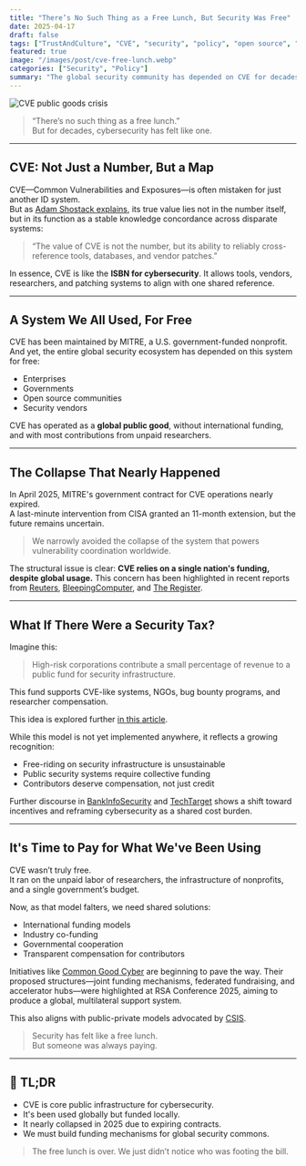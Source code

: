 ```yaml
---
title: "There’s No Such Thing as a Free Lunch, But Security Was Free"
date: 2025-04-17
draft: false
tags: ["TrustAndCulture", "CVE", "security", "policy", "open source", "public goods"]
featured: true
image: "/images/post/cve-free-lunch.webp"
categories: ["Security", "Policy"]
summary: "The global security community has depended on CVE for decades without ever paying a dime. As the system nears collapse, it's time to ask who should bear the cost of public cybersecurity infrastructure."
---
```


![CVE public goods crisis](/images/post/cve-free-lunch.webp)

> “There’s no such thing as a free lunch.”  
> But for decades, cybersecurity has felt like one.

---

## CVE: Not Just a Number, But a Map

CVE—Common Vulnerabilities and Exposures—is often mistaken for just another ID system.  
But as [Adam Shostack explains](https://shostack.org/blog/thoughts-on-cve/), its true value lies not in the number itself, but in its function as a stable knowledge concordance across disparate systems:

> “The value of CVE is not the number, but its ability to reliably cross-reference tools, databases, and vendor patches.”

In essence, CVE is like the **ISBN for cybersecurity**. It allows tools, vendors, researchers, and patching systems to align with one shared reference.

---

## A System We All Used, For Free

CVE has been maintained by MITRE, a U.S. government-funded nonprofit.  
And yet, the entire global security ecosystem has depended on this system for free:

- Enterprises
- Governments
- Open source communities
- Security vendors

CVE has operated as a **global public good**, without international funding, and with most contributions from unpaid researchers.

---

## The Collapse That Nearly Happened

In April 2025, MITRE's government contract for CVE operations nearly expired.  
A last-minute intervention from CISA granted an 11-month extension, but the future remains uncertain.

> We narrowly avoided the collapse of the system that powers vulnerability coordination worldwide.

The structural issue is clear: **CVE relies on a single nation's funding, despite global usage.** This concern has been highlighted in recent reports from [Reuters](https://www.reuters.com/technology/us-funding-running-out-critical-cyber-vulnerability-database-manager-says-2025-04-15/), [BleepingComputer](https://www.bleepingcomputer.com/news/security/cisa-extends-funding-to-ensure-no-lapse-in-critical-cve-services/), and [The Register](https://www.theregister.com/2025/04/16/cve_program_funding_save/).

---

## What If There Were a Security Tax?

Imagine this:

> High-risk corporations contribute a small percentage of revenue to a public fund for security infrastructure.

This fund supports CVE-like systems, NGOs, bug bounty programs, and researcher compensation.

This idea is explored further [in this article](https://windshock.github.io/en/post/2023-04-18-strengthening-cybersecurity-through-government-ngos-and-bug-bounty-programs/).

While this model is not yet implemented anywhere, it reflects a growing recognition:

- Free-riding on security infrastructure is unsustainable
- Public security systems require collective funding
- Contributors deserve compensation, not just credit

Further discourse in [BankInfoSecurity](https://www.bankinfosecurity.com/white-house-advisory-team-backs-cybersecurity-tax-incentives-a-24558) and [TechTarget](https://www.techtarget.com/searchitchannel/post/Framing-cybersecurity-as-a-tax-on-businesses) shows a shift toward incentives and reframing cybersecurity as a shared cost burden.

---

## It's Time to Pay for What We've Been Using

CVE wasn’t truly free.  
It ran on the unpaid labor of researchers, the infrastructure of nonprofits, and a single government’s budget.

Now, as that model falters, we need shared solutions:

- International funding models
- Industry co-funding
- Governmental cooperation
- Transparent compensation for contributors

Initiatives like [Common Good Cyber](https://www.darkreading.com/vulnerabilities-threats/funding-the-organizations-that-secure-the-internet) are beginning to pave the way. Their proposed structures—joint funding mechanisms, federated fundraising, and accelerator hubs—were highlighted at RSA Conference 2025, aiming to produce a global, multilateral support system.

This also aligns with public-private models advocated by [CSIS](https://www.csis.org/analysis/shared-responsibility-public-private-cooperation-cybersecurity).

> Security has felt like a free lunch.  
> But someone was always paying.

---

## 📌 TL;DR

- CVE is core public infrastructure for cybersecurity.
- It's been used globally but funded locally.
- It nearly collapsed in 2025 due to expiring contracts.
- We must build funding mechanisms for global security commons.

> The free lunch is over. We just didn’t notice who was footing the bill.


